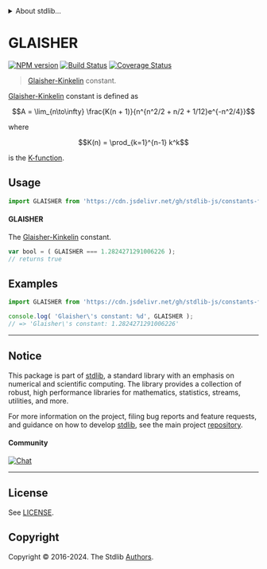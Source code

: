 <!--

@license Apache-2.0

Copyright (c) 2018 The Stdlib Authors.

Licensed under the Apache License, Version 2.0 (the "License");
you may not use this file except in compliance with the License.
You may obtain a copy of the License at

   http://www.apache.org/licenses/LICENSE-2.0

Unless required by applicable law or agreed to in writing, software
distributed under the License is distributed on an "AS IS" BASIS,
WITHOUT WARRANTIES OR CONDITIONS OF ANY KIND, either express or implied.
See the License for the specific language governing permissions and
limitations under the License.

-->


<details>
  <summary>
    About stdlib...
  </summary>
  <p>We believe in a future in which the web is a preferred environment for numerical computation. To help realize this future, we've built stdlib. stdlib is a standard library, with an emphasis on numerical and scientific computation, written in JavaScript (and C) for execution in browsers and in Node.js.</p>
  <p>The library is fully decomposable, being architected in such a way that you can swap out and mix and match APIs and functionality to cater to your exact preferences and use cases.</p>
  <p>When you use stdlib, you can be absolutely certain that you are using the most thorough, rigorous, well-written, studied, documented, tested, measured, and high-quality code out there.</p>
  <p>To join us in bringing numerical computing to the web, get started by checking us out on <a href="https://github.com/stdlib-js/stdlib">GitHub</a>, and please consider <a href="https://opencollective.com/stdlib">financially supporting stdlib</a>. We greatly appreciate your continued support!</p>
</details>

# GLAISHER

[![NPM version][npm-image]][npm-url] [![Build Status][test-image]][test-url] [![Coverage Status][coverage-image]][coverage-url] <!-- [![dependencies][dependencies-image]][dependencies-url] -->

> [Glaisher-Kinkelin][glaisher-constant] constant.

<section class="intro">

[Glaisher-Kinkelin][glaisher-constant] constant is defined as

<!-- <equation class="equation" label="eq:glaisher_kinkelin_constant" align="center" raw="A = \lim_{n\to\infty} \frac{K(n + 1)}{n^{n^2/2 + n/2 + 1/12}e^{-n^2/4}}" alt="Glaisher-Kinkelin constant"> -->

```math
A = \lim_{n\to\infty} \frac{K(n + 1)}{n^{n^2/2 + n/2 + 1/12}e^{-n^2/4}}
```

<!-- <div class="equation" align="center" data-raw-text="A = \lim_{n\to\infty} \frac{K(n + 1)}{n^{n^2/2 + n/2 + 1/12}e^{-n^2/4}}" data-equation="eq:glaisher_kinkelin_constant">
    <img src="https://cdn.jsdelivr.net/gh/stdlib-js/stdlib@6e1cf583c4854b3d982f22f361f53a30c9f552dc/lib/node_modules/@stdlib/constants/float64/glaisher-kinkelin/docs/img/equation_glaisher_kinkelin_constant.svg" alt="Glaisher-Kinkelin constant">
    <br>
</div> -->

<!-- </equation> -->

where

<!-- <equation class="equation" label="eq:k_function" align="center" raw="K(n) = \prod_{k=1}^{n-1} k^k" alt="K-function"> -->

```math
K(n) = \prod_{k=1}^{n-1} k^k
```

<!-- <div class="equation" align="center" data-raw-text="K(n) = \prod_{k=1}^{n-1} k^k" data-equation="eq:k_function">
    <img src="https://cdn.jsdelivr.net/gh/stdlib-js/stdlib@6e1cf583c4854b3d982f22f361f53a30c9f552dc/lib/node_modules/@stdlib/constants/float64/glaisher-kinkelin/docs/img/equation_k_function.svg" alt="K-function">
    <br>
</div> -->

<!-- </equation> -->

is the [K-function][k-function].

</section>

<!-- /.intro -->



<section class="usage">

## Usage

```javascript
import GLAISHER from 'https://cdn.jsdelivr.net/gh/stdlib-js/constants-float64-glaisher-kinkelin@deno/mod.js';
```

#### GLAISHER

The [Glaisher-Kinkelin][glaisher-constant] constant.

```javascript
var bool = ( GLAISHER === 1.2824271291006226 );
// returns true
```

</section>

<!-- /.usage -->

<section class="examples">

## Examples

<!-- TODO: better example -->

<!-- eslint no-undef: "error" -->

```javascript
import GLAISHER from 'https://cdn.jsdelivr.net/gh/stdlib-js/constants-float64-glaisher-kinkelin@deno/mod.js';

console.log( 'Glaisher\'s constant: %d', GLAISHER );
// => 'Glaisher\'s constant: 1.2824271291006226'
```

</section>

<!-- /.examples -->

<!-- C interface documentation. -->



<!-- Section for related `stdlib` packages. Do not manually edit this section, as it is automatically populated. -->

<section class="related">

</section>

<!-- /.related -->

<!-- Section for all links. Make sure to keep an empty line after the `section` element and another before the `/section` close. -->


<section class="main-repo" >

* * *

## Notice

This package is part of [stdlib][stdlib], a standard library with an emphasis on numerical and scientific computing. The library provides a collection of robust, high performance libraries for mathematics, statistics, streams, utilities, and more.

For more information on the project, filing bug reports and feature requests, and guidance on how to develop [stdlib][stdlib], see the main project [repository][stdlib].

#### Community

[![Chat][chat-image]][chat-url]

---

## License

See [LICENSE][stdlib-license].


## Copyright

Copyright &copy; 2016-2024. The Stdlib [Authors][stdlib-authors].

</section>

<!-- /.stdlib -->

<!-- Section for all links. Make sure to keep an empty line after the `section` element and another before the `/section` close. -->

<section class="links">

[npm-image]: http://img.shields.io/npm/v/@stdlib/constants-float64-glaisher-kinkelin.svg
[npm-url]: https://npmjs.org/package/@stdlib/constants-float64-glaisher-kinkelin

[test-image]: https://github.com/stdlib-js/constants-float64-glaisher-kinkelin/actions/workflows/test.yml/badge.svg?branch=main
[test-url]: https://github.com/stdlib-js/constants-float64-glaisher-kinkelin/actions/workflows/test.yml?query=branch:main

[coverage-image]: https://img.shields.io/codecov/c/github/stdlib-js/constants-float64-glaisher-kinkelin/main.svg
[coverage-url]: https://codecov.io/github/stdlib-js/constants-float64-glaisher-kinkelin?branch=main

<!--

[dependencies-image]: https://img.shields.io/david/stdlib-js/constants-float64-glaisher-kinkelin.svg
[dependencies-url]: https://david-dm.org/stdlib-js/constants-float64-glaisher-kinkelin/main

-->

[chat-image]: https://img.shields.io/gitter/room/stdlib-js/stdlib.svg
[chat-url]: https://app.gitter.im/#/room/#stdlib-js_stdlib:gitter.im

[stdlib]: https://github.com/stdlib-js/stdlib

[stdlib-authors]: https://github.com/stdlib-js/stdlib/graphs/contributors

[umd]: https://github.com/umdjs/umd
[es-module]: https://developer.mozilla.org/en-US/docs/Web/JavaScript/Guide/Modules

[deno-url]: https://github.com/stdlib-js/constants-float64-glaisher-kinkelin/tree/deno
[umd-url]: https://github.com/stdlib-js/constants-float64-glaisher-kinkelin/tree/umd
[esm-url]: https://github.com/stdlib-js/constants-float64-glaisher-kinkelin/tree/esm
[branches-url]: https://github.com/stdlib-js/constants-float64-glaisher-kinkelin/blob/main/branches.md

[stdlib-license]: https://raw.githubusercontent.com/stdlib-js/constants-float64-glaisher-kinkelin/main/LICENSE

[glaisher-constant]: https://en.wikipedia.org/wiki/Glaisher%E2%80%93Kinkelin_constant

[k-function]: https://en.wikipedia.org/wiki/K-function

</section>

<!-- /.links -->
